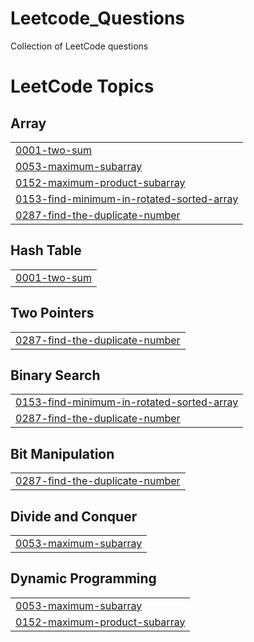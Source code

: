 # Leetcode_Questions
Collection of LeetCode questions 

<!---LeetCode Topics Start-->
# LeetCode Topics
## Array
|  |
| ------- |
| [0001-two-sum](https://github.com/rishijain21/Leetcode_Questions/tree/master/0001-two-sum) |
| [0053-maximum-subarray](https://github.com/rishijain21/Leetcode_Questions/tree/master/0053-maximum-subarray) |
| [0152-maximum-product-subarray](https://github.com/rishijain21/Leetcode_Questions/tree/master/0152-maximum-product-subarray) |
| [0153-find-minimum-in-rotated-sorted-array](https://github.com/rishijain21/Leetcode_Questions/tree/master/0153-find-minimum-in-rotated-sorted-array) |
| [0287-find-the-duplicate-number](https://github.com/rishijain21/Leetcode_Questions/tree/master/0287-find-the-duplicate-number) |
## Hash Table
|  |
| ------- |
| [0001-two-sum](https://github.com/rishijain21/Leetcode_Questions/tree/master/0001-two-sum) |
## Two Pointers
|  |
| ------- |
| [0287-find-the-duplicate-number](https://github.com/rishijain21/Leetcode_Questions/tree/master/0287-find-the-duplicate-number) |
## Binary Search
|  |
| ------- |
| [0153-find-minimum-in-rotated-sorted-array](https://github.com/rishijain21/Leetcode_Questions/tree/master/0153-find-minimum-in-rotated-sorted-array) |
| [0287-find-the-duplicate-number](https://github.com/rishijain21/Leetcode_Questions/tree/master/0287-find-the-duplicate-number) |
## Bit Manipulation
|  |
| ------- |
| [0287-find-the-duplicate-number](https://github.com/rishijain21/Leetcode_Questions/tree/master/0287-find-the-duplicate-number) |
## Divide and Conquer
|  |
| ------- |
| [0053-maximum-subarray](https://github.com/rishijain21/Leetcode_Questions/tree/master/0053-maximum-subarray) |
## Dynamic Programming
|  |
| ------- |
| [0053-maximum-subarray](https://github.com/rishijain21/Leetcode_Questions/tree/master/0053-maximum-subarray) |
| [0152-maximum-product-subarray](https://github.com/rishijain21/Leetcode_Questions/tree/master/0152-maximum-product-subarray) |
<!---LeetCode Topics End-->